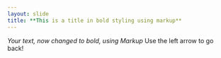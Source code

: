 ```yaml
---
layout: slide
title: **This is a title in bold styling using markup**
---
```

*Your text, now changed to bold, using Markup*
Use the left arrow to go back!
